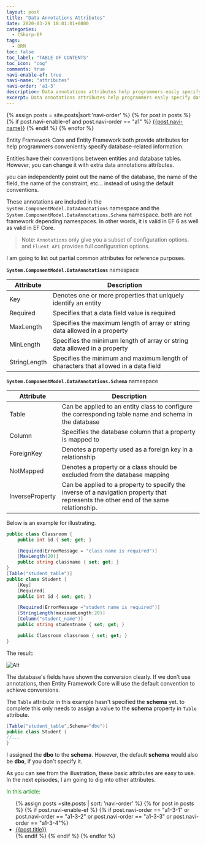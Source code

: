 ```yaml
---
layout: post
title: "Data Annotations Attributes"
date: 2020-03-29 10:01:01+0800
categories:
  - CSharp-EF
tags:
  - ORM
toc: false
toc_label: "TABLE OF CONTENTS"
toc_icon: "cog"
comments: true
navi-enable-ef: true
navi-name: "attributes"
navi-order: 'a1-3'
description: Data annotations attributes help programmers easly specify database-related information.
excerpt: Data annotations attributes help programmers easly specify database-related information.
---
```

<!--navigation bar-->
<div class='navi-link-container'>
  {% assign posts = site.posts|sort:'navi-order' %}
  {% for post in posts %}
    {% if post.navi-enable-ef and 
          post.navi-order == "a1" %}
        <a href="{{ site.baseurl }}{{ post.url }}" class='navi-link'>{{post.navi-name}}</a>
    {% endif %}
  {% endfor %}
</div>
<!--navigation bar-->


Entity Framework Core and Entity Framework both provide attributes for help programmers conveniently specify database-related information.

Entities have their conventions between entities and database tables. However, you can change it with extra data annotations attributes.

you can independently point out the name of the database, the name of the field, the name of the constraint, etc...  instead of using the default conventions.

These annotations are included in the `System.ComponentModel.DataAnnotations` namespace and the `System.ComponentModel.DataAnnotations.Schema` namespace. both are not framework depending namespaces. In other words, it is valid in EF 6 as well as valid in EF Core.

> Note: 
> `Annotations` only give you a subset of configuration options. and `Fluent API` provides full configuration options.

I am going to list out partial common attributes for reference purposes.

**`System.ComponentModel.DataAnnotations`** namespace

|Attribute   	|Description   	|
|---	|---	|
|Key   	|Denotes one or more properties that uniquely identify an entity   	|
|Required   	|Specifies that a data field value is required   	|
|MaxLength   	|Specifies the maximum length of array or string data allowed in a property   	|
|MinLength   	|Specifies the minimum length of array or string data allowed in a property   	|
|StringLength   	|Specifies the minimum and maximum length of characters that allowed in a data field   	|


**`System.ComponentModel.DataAnnotations.Schema`** namespace

|Attribute   	|Description   	|
|---	|---	|
|Table   	|Can be applied to an entity class to configure the corresponding table name and schema in the database   	|
|Column   	|Specifies the database column that a property is mapped to   	|
|ForeignKey   	|Denotes a property used as a foreign key in a relationship   	|
|NotMapped   	|Denotes a property or a class should be excluded from the database mapping   	|
|InverseProperty   	|Can be applied to a property to specify the inverse of a navigation property that represents the other end of the same relationship.   	|

Below is an example for illustrating.
```c#
public class Classroom { 
    public int id { set; get; }

    [Required(ErrorMessage = "class name is required")]
    [MaxLength(20)]
    public string classname { set; get; }
}
[Table("student_table")]
public class Student { 
    [Key]
    [Required]
    public int id { set; get; }

    [Required(ErrorMessage ="student name is required")]
    [StringLength(maximumLength:20)]
    [Column("student_name")]
    public string studentname { set; get; }

    public Classroom classroom { set; get; }
}
```

The result:

![Alt][1]

The database's fields have shown the conversion clearly. If we don't use annotations, then Entity Framework Core will use the default convention to achieve conversions. 

The ``Table`` attribute in this example hasn't specified the **schema** yet.  to complete this only needs to assign a value to the **schema** property in `Table` attribute.
```c#
[Table("student_table",Schema="dbo")]
public class Student { 
//...
}
```
I assigned the **dbo** to the **schema**. However, the default **schema** would also be **dbo**, if you don't specify it.

As you can see from the illustration, these basic attributes are easy to use. In the next episodes, I am going to dig into other attributes.


<!--items-->
<div>
<span style="color: green;">In this article:</span>
<ul>
  {% assign posts =site.posts | sort: 'navi-order' %}
  {% for post in posts %}
    {% if post.navi-enable-ef %}
      {% if post.navi-order == "a1-3-1" or
            post.navi-order == "a1-3-2" or 
            post.navi-order == "a1-3-3" or 
            post.navi-order == "a1-3-4"%}
                <li><a href="{{ site.baseurl }}{{ post.url }}" class="item-link">{{post.title}}</a></li>
      {% endif %}
    {% endif %}
  {% endfor %}
</ul>
</div>
<!--items-->

[1]: /blog/public/img/2020-03-29-Data-Annotations-Attributes-a.png
